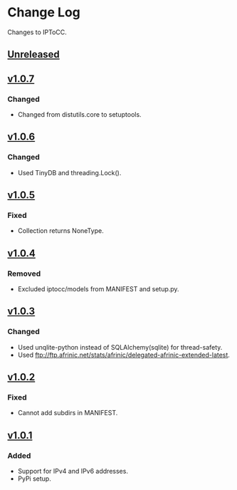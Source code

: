 # Change Log

Changes to IPToCC.

## [Unreleased]

## [v1.0.7]
### Changed
- Changed from distutils.core to setuptools.

## [v1.0.6]
### Changed
- Used TinyDB and threading.Lock().

## [v1.0.5]
### Fixed
- Collection returns NoneType.

## [v1.0.4]
### Removed
- Excluded iptocc/models from MANIFEST and setup.py.

## [v1.0.3]
### Changed
- Used unqlite-python instead of SQLAlchemy(sqlite) for thread-safety.
- Used ftp://ftp.afrinic.net/stats/afrinic/delegated-afrinic-extended-latest.

## [v1.0.2]
### Fixed
- Cannot add subdirs in MANIFEST.

## [v1.0.1]
### Added
- Support for IPv4 and IPv6 addresses.
- PyPi setup.

[Unreleased]: https://github.com/Code-ReaQtor/IPToCC/compare/1.0.7...master
[v1.0.7]: https://github.com/Code-ReaQtor/IPToCC/releases/tag/1.0.7
[v1.0.6]: https://github.com/Code-ReaQtor/IPToCC/releases/tag/1.0.6
[v1.0.5]: https://github.com/Code-ReaQtor/IPToCC/releases/tag/1.0.5
[v1.0.4]: https://github.com/Code-ReaQtor/IPToCC/releases/tag/1.0.4
[v1.0.3]: https://github.com/Code-ReaQtor/IPToCC/releases/tag/1.0.3
[v1.0.2]: https://github.com/Code-ReaQtor/IPToCC/releases/tag/1.0.2
[v1.0.1]: https://github.com/Code-ReaQtor/IPToCC/releases/tag/1.0.1
